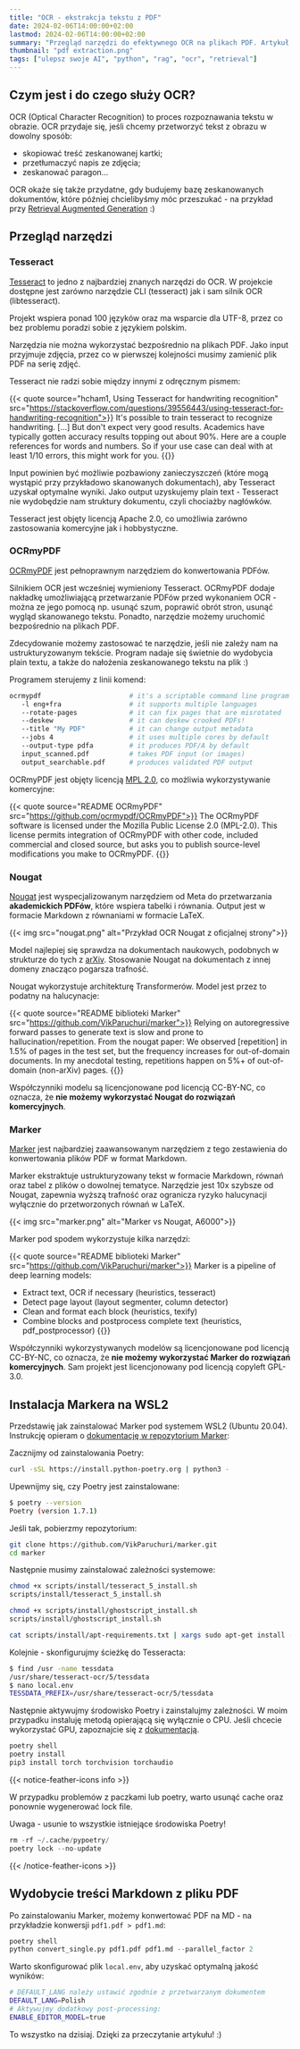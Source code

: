 ```yaml
---
title: "OCR - ekstrakcja tekstu z PDF"
date: 2024-02-06T14:00:00+02:00
lastmod: 2024-02-06T14:00:00+02:00
summary: "Przegląd narzędzi do efektywnego OCR na plikach PDF. Artykuł pozwoli Ci polepszyć jakość wydobywanego tekstu ze swoich dokumentów! 📄"
thumbnail: "pdf extraction.png"
tags: ["ulepsz swoje AI", "python", "rag", "ocr", "retrieval"]
---
```


## Czym jest i do czego służy OCR?

OCR (Optical Character Recognition) to proces rozpoznawania tekstu w obrazie. OCR przydaje się, jeśli chcemy przetworzyć tekst z obrazu w dowolny sposób:
- skopiować treść zeskanowanej kartki;
- przetłumaczyć napis ze zdjęcia;
- zeskanować paragon...

OCR okaże się także przydatne, gdy budujemy bazę zeskanowanych dokumentów, które później chcielibyśmy móc przeszukać - na przykład przy [Retrieval Augmented Generation](/blog/retrieval-augmented-generation/) :)

## Przegląd narzędzi

### Tesseract

[Tesseract](https://github.com/tesseract-ocr/tesseract) to jedno z najbardziej znanych narzędzi do OCR. W projekcie dostępne jest zarówno narzędzie CLI (tesseract) jak i sam silnik OCR (libtesseract).

Projekt wspiera ponad 100 języków oraz ma wsparcie dla UTF-8, przez co bez problemu poradzi sobie z językiem polskim.

Narzędzia nie można wykorzystać bezpośrednio na plikach PDF. Jako input przyjmuje zdjęcia, przez co w pierwszej kolejności musimy zamienić plik PDF na serię zdjęć. 

Tesseract nie radzi sobie między innymi z odręcznym pismem:

{{< quote source="hcham1, Using Tesseract for handwriting recognition" src="https://stackoverflow.com/questions/39556443/using-tesseract-for-handwriting-recognition">}}
It's possible to train tesseract to recognize handwriting. [...] But don't expect very good results. Academics have typically gotten accuracy results topping out about 90%. Here are a couple references for words and numbers. So if your use case can deal with at least 1/10 errors, this might work for you.
{{</quote>}}

Input powinien być możliwie pozbawiony zanieczyszczeń (które mogą wystąpić przy przykładowo skanowanych dokumentach), aby Tesseract uzyskał optymalne wyniki. Jako output uzyskujemy plain text - Tesseract nie wydobędzie nam struktury dokumentu, czyli chociażby nagłówków. 

Tesseract jest objęty licencją Apache 2.0, co umożliwia zarówno zastosowania komercyjne jak i hobbystyczne.

### OCRmyPDF

[OCRmyPDF](https://github.com/ocrmypdf/OCRmyPDF) jest pełnoprawnym narzędziem do konwertowania PDFów. 

Silnikiem OCR jest wcześniej wymieniony Tesseract. OCRmyPDF dodaje nakładkę umożliwiającą przetwarzanie PDFów przed wykonaniem OCR - można ze jego pomocą np. usunąć szum, poprawić obrót stron, usunąć wygląd skanowanego tekstu. Ponadto, narzędzie możemy uruchomić bezpośrednio na plikach PDF. 

Zdecydowanie możemy zastosować te narzędzie, jeśli nie zależy nam na ustrukturyzowanym tekście. Program nadaje się świetnie do wydobycia plain textu, a także do nałożenia zeskanowanego tekstu na plik :)

Programem sterujemy z linii komend:

```bash
ocrmypdf                      # it's a scriptable command line program
   -l eng+fra                 # it supports multiple languages
   --rotate-pages             # it can fix pages that are misrotated
   --deskew                   # it can deskew crooked PDFs!
   --title "My PDF"           # it can change output metadata
   --jobs 4                   # it uses multiple cores by default
   --output-type pdfa         # it produces PDF/A by default
   input_scanned.pdf          # takes PDF input (or images)
   output_searchable.pdf      # produces validated PDF output
```

OCRmyPDF jest objęty licencją [MPL 2.0](https://www.tldrlegal.com/license/mozilla-public-license-2-0-mpl-2), co możliwia wykorzystywanie komercyjne:

{{< quote source="README OCRmyPDF" src="https://github.com/ocrmypdf/OCRmyPDF">}}
The OCRmyPDF software is licensed under the Mozilla Public License 2.0 (MPL-2.0). This license permits integration of OCRmyPDF with other code, included commercial and closed source, but asks you to publish source-level modifications you make to OCRmyPDF.
{{</quote>}}

### Nougat

[Nougat](https://github.com/facebookresearch/nougat) jest wyspecjalizowanym narzędziem od Meta do przetwarzania **akademickich PDFów**, które wspiera tabelki i równania. Output jest w formacie Markdown z równaniami w formacie LaTeX.

{{< img src="nougat.png" alt="Przykład OCR Nougat z oficjalnej strony">}}

Model najlepiej się sprawdza na dokumentach naukowych, podobnych w strukturze do tych z [arXiv](https://arxiv.org/). Stosowanie Nougat na dokumentach z innej domeny znacząco pogarsza trafność.

Nougat wykorzystuje architekturę Transformerów. Model jest przez to podatny na halucynacje:

{{< quote source="README biblioteki Marker" src="https://github.com/VikParuchuri/marker">}}
Relying on autoregressive forward passes to generate text is slow and prone to hallucination/repetition. From the nougat paper: We observed [repetition] in 1.5% of pages in the test set, but the frequency increases for out-of-domain documents. In my anecdotal testing, repetitions happen on 5%+ of out-of-domain (non-arXiv) pages.
{{</quote>}}

Współczynniki modelu są licencjonowane pod licencją CC-BY-NC, co oznacza, że **nie możemy wykorzystać Nougat do rozwiązań komercyjnych**.

### Marker

[Marker](https://github.com/VikParuchuri/marker) jest najbardziej zaawansowanym narzędziem z tego zestawienia do konwertowania plików PDF w format Markdown. 

Marker ekstraktuje ustrukturyzowany tekst w formacie Markdown, równań oraz tabel z plików o dowolnej tematyce. Narzędzie jest 10x szybsze od Nougat, zapewnia wyższą trafność oraz ogranicza ryzyko halucynacji wyłącznie do przetworzonych równań w LaTeX.   

{{< img src="marker.png" alt="Marker vs Nougat, A6000">}}

Marker pod spodem wykorzystuje kilka narzędzi:

{{< quote source="README biblioteki Marker" src="https://github.com/VikParuchuri/marker">}}
Marker is a pipeline of deep learning models:

- Extract text, OCR if necessary (heuristics, tesseract)
- Detect page layout (layout segmenter, column detector)
- Clean and format each block (heuristics, texify)
- Combine blocks and postprocess complete text (heuristics, pdf_postprocessor) 
{{</quote>}}

Współczynniki wykorzystywanych modelów są licencjonowane pod licencją CC-BY-NC, co oznacza, że **nie możemy wykorzystać Marker do rozwiązań komercyjnych**. Sam projekt jest licencjonowany pod licencją copyleft GPL-3.0.


## Instalacja Markera na WSL2

Przedstawię jak zainstalować Marker pod systemem WSL2 (Ubuntu 20.04). Instrukcję opieram o [dokumentację w repozytorium Marker](https://github.com/VikParuchuri/marker):

Zacznijmy od zainstalowania Poetry:

```bash
curl -sSL https://install.python-poetry.org | python3 -
```

Upewnijmy się, czy Poetry jest zainstalowane:

```bash
$ poetry --version
Poetry (version 1.7.1)
```

Jeśli tak, pobierzmy repozytorium:

```bash
git clone https://github.com/VikParuchuri/marker.git
cd marker
```

Następnie musimy zainstalować zależności systemowe:

```bash
chmod +x scripts/install/tesseract_5_install.sh
scripts/install/tesseract_5_install.sh

chmod +x scripts/install/ghostscript_install.sh
scripts/install/ghostscript_install.sh

cat scripts/install/apt-requirements.txt | xargs sudo apt-get install -y
```

Kolejnie - skonfigurujmy ścieżkę do Tesseracta:

```bash
$ find /usr -name tessdata
/usr/share/tesseract-ocr/5/tessdata
$ nano local.env
TESSDATA_PREFIX=/usr/share/tesseract-ocr/5/tessdata
```

Następnie aktywujmy środowisko Poetry i zainstalujmy zależności. W moim przypadku instaluję metodą opierającą się wyłącznie o CPU. Jeśli chcecie wykorzystać GPU, zapoznajcie się z [dokumentacją](https://github.com/VikParuchuri/marker).

```bash
poetry shell
poetry install
pip3 install torch torchvision torchaudio
```

{{< notice-feather-icons info >}}

W przypadku problemów z paczkami lub poetry, warto usunąć cache oraz ponownie wygenerować lock file.

Uwaga - usunie to wszystkie istniejące środowiska Poetry! 

```python
rm -rf ~/.cache/pypoetry/
poetry lock --no-update
```

{{< /notice-feather-icons >}}

## Wydobycie treści Markdown z pliku PDF

Po zainstalowaniu Marker, możemy konwertować PDF na MD - na przykładzie konwersji `pdf1.pdf > pdf1.md`:

```python
poetry shell
python convert_single.py pdf1.pdf pdf1.md --parallel_factor 2
```

Warto skonfigurować plik `local.env`, aby uzyskać optymalną jakość wyników:

```bash
# DEFAULT_LANG należy ustawić zgodnie z przetwarzanym dokumentem
DEFAULT_LANG=Polish
# Aktywujmy dodatkowy post-processing:
ENABLE_EDITOR_MODEL=true 
```

To wszystko na dzisiaj. Dzięki za przeczytanie artykułu! :)
